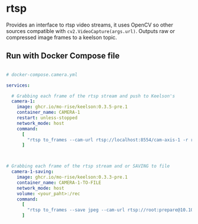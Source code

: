 # rtsp

Provides an interface to rtsp video streams, it uses OpenCV so other sources compatible with `cv2.VideoCapture(args.url)`. Outputs raw or compressed image frames to a keelson topic. 

## Run with Docker Compose file

```yml

# docker-compose.camera.yml

services:

  # Grabbing each frame of the rtsp stream and push to Keelson's 
  camera-1:
    image: ghcr.io/mo-rise/keelson:0.3.5-pre.1
    container_name: CAMERA-1
    restart: unless-stopped
    network_mode: host
    command:
      [
        "rtsp to_frames --cam-url rtsp://localhost:8554/cam-axis-1 -r rise -e boatswain -s purpose --send jpeg"
      ]



# Grabbing each frame of the rtsp stream and or SAVING to file 
  camera-1-saving:
    image: ghcr.io/mo-rise/keelson:0.3.3-pre.1
    container_name: CAMERA-1-TO-FILE
    network_mode: host
    volume: <your_paht>:/rec
    command:
      [
        "rtsp to_frames --save jpeg --cam-url rtsp://root:prepare@10.10.20.2/axis-media/media.amp?camera=1 --source-id axis-1"
      ]
 
```